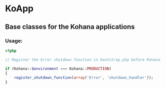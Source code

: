 # KoApp
## Base classes for the Kohana applications
### Usage:

```php
<?php

// Register the Error shutdown function in bootstrap.php before Kohana::init();

if (Kohana::$environment === Kohana::PRODUCTION)
{
    register_shutdown_function(array('Error', 'shutdown_handler'));
}
```